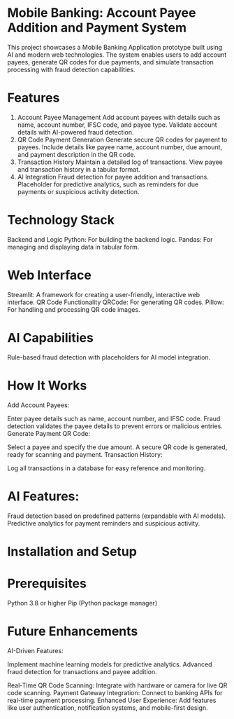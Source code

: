 # Mobile Banking: Account Payee Addition and Payment System
This project showcases a Mobile Banking Application prototype built using AI and modern web technologies. The system enables users to add account payees, generate QR codes for due payments, and simulate transaction processing with fraud detection capabilities.

# Features
1. Account Payee Management
Add account payees with details such as name, account number, IFSC code, and payee type.
Validate account details with AI-powered fraud detection.
2. QR Code Payment Generation
Generate secure QR codes for payment to payees.
Include details like payee name, account number, due amount, and payment description in the QR code.
3. Transaction History
Maintain a detailed log of transactions.
View payee and transaction history in a tabular format.
4. AI Integration
Fraud detection for payee addition and transactions.
Placeholder for predictive analytics, such as reminders for due payments or suspicious activity detection.

# Technology Stack
Backend and Logic
Python: For building the backend logic.
Pandas: For managing and displaying data in tabular form.

# Web Interface
Streamlit: A framework for creating a user-friendly, interactive web interface.
QR Code Functionality
QRCode: For generating QR codes.
Pillow: For handling and processing QR code images.

# AI Capabilities
Rule-based fraud detection with placeholders for AI model integration.

# How It Works
Add Account Payees:

Enter payee details such as name, account number, and IFSC code.
Fraud detection validates the payee details to prevent errors or malicious entries.
Generate Payment QR Code:

Select a payee and specify the due amount.
A secure QR code is generated, ready for scanning and payment.
Transaction History:

Log all transactions in a database for easy reference and monitoring.

# AI Features:

Fraud detection based on predefined patterns (expandable with AI models).
Predictive analytics for payment reminders and suspicious activity.

# Installation and Setup

# Prerequisites
Python 3.8 or higher
Pip (Python package manager)

# Future Enhancements

AI-Driven Features:

Implement machine learning models for predictive analytics.
Advanced fraud detection for transactions and payee addition.

Real-Time QR Code Scanning: Integrate with hardware or camera for live QR code scanning.
Payment Gateway Integration: Connect to banking APIs for real-time payment processing.
Enhanced User Experience: Add features like user authentication, notification systems, and mobile-first design.
